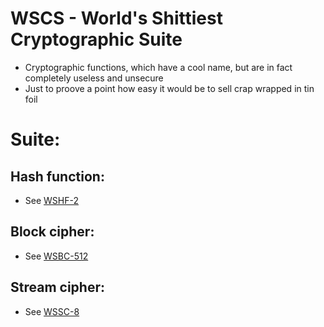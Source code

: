 # WSCS - World's Shittiest Cryptographic Suite

- Cryptographic functions, which have a cool name, but are in fact completely useless and unsecure
- Just to proove a point how easy it would be to sell crap wrapped in tin foil

# Suite:

## Hash function:
- See [WSHF-2](wshf2)

## Block cipher:
- See [WSBC-512](wsbc512)

## Stream cipher:
- See [WSSC-8](wssc8)
